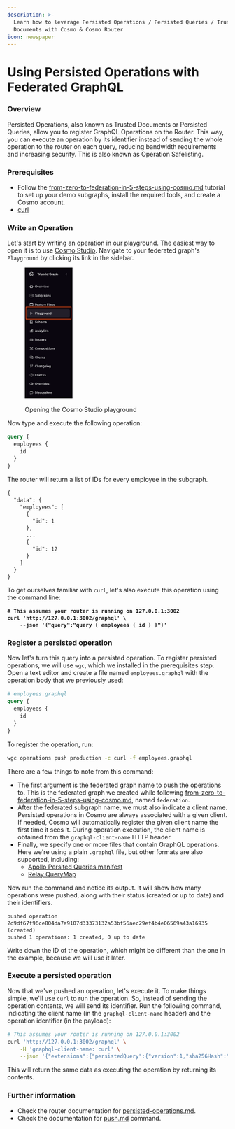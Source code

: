 ```yaml
---
description: >-
  Learn how to leverage Persisted Operations / Persisted Queries / Trusted
  Documents with Cosmo & Cosmo Router
icon: newspaper
---
```


# Using Persisted Operations with Federated GraphQL

### Overview

Persisted Operations, also known as Trusted Documents or Persisted Queries, allow you to register GraphQL Operations on the Router. This way, you can execute an operation by its identifier instead of sending the whole operation to the router on each query, reducing bandwidth requirements and increasing security. This is also known as Operation Safelisting.

### Prerequisites

* Follow the [from-zero-to-federation-in-5-steps-using-cosmo.md](from-zero-to-federation-in-5-steps-using-cosmo.md "mention") tutorial to set up your demo subgraphs, install the required tools, and create a Cosmo account.
* [curl](https://curl.se)

### Write an Operation

Let's start by writing an operation in our playground. The easiest way to open it is to use [Cosmo Studio](https://cosmo.wundergraph.com). Navigate to your federated graph's `Playground` by clicking its link in the sidebar.

<figure><img src="../.gitbook/assets/Screenshot 2024-08-20 at 11.22.51.png" alt="A screenshot highlighting the WunderGraph Cosmo &#x22;Playground&#x22; button" width="109"><figcaption><p>Opening the Cosmo Studio playground</p></figcaption></figure>

Now type and execute the following operation:

```graphql
query {
  employees {
    id  
  }
}
```

The router will return a list of IDs for every employee in the subgraph.

```json5
{
  "data": {
    "employees": [
      {
        "id": 1
      },
      ...
      {
        "id": 12
      }
    ]
  }
}
```

To get ourselves familiar with `curl`, let's also execute this operation using the command line:

<pre class="language-sh"><code class="lang-sh"><strong># This assumes your router is running on 127.0.0.1:3002
</strong><strong>curl 'http://127.0.0.1:3002/graphql' \
</strong><strong>    --json '{"query":"query { employees { id } }"}'
</strong></code></pre>

### Register a persisted operation

Now let's turn this query into a persisted operation. To register persisted operations, we will use `wgc`, which we installed in the prerequisites step. Open a text editor and create a file named `employees.graphql` with the operation body that we previously used:

```graphql
# employees.graphql
query {
  employees {
    id  
  }
}
```

To register the operation, run:

```sh
wgc operations push production -c curl -f employees.graphql
```

There are a few things to note from this command:

* The first argument is the federated graph name to push the operations to. This is the federated graph we created while following [from-zero-to-federation-in-5-steps-using-cosmo.md](from-zero-to-federation-in-5-steps-using-cosmo.md "mention"), named `federation`.
* After the federated subgraph name, we must also indicate a client name. Persisted operations in Cosmo are always associated with a given client. If needed, Cosmo will automatically register the given client name the first time it sees it. During operation execution, the client name is obtained from the `graphql-client-name` HTTP header.
* Finally, we specify one or more files that contain GraphQL operations. Here we're using a plain `.graphql` file, but other formats are also supported, including:
  * [Apollo Persited Queries manifest](https://www.apollographql.com/docs/kotlin/advanced/persisted-queries/)
  * [Relay QueryMap](https://relay.dev/docs/guides/persisted-queries/)

Now run the command and notice its output. It will show how many operations were pushed, along with their status (created or up to date) and their identifiers.

```
pushed operation 2d9df67f96ce804da7a9107d33373132a53bf56aec29ef4b4e06569a43a16935 (created)
pushed 1 operations: 1 created, 0 up to date
```

Write down the ID of the operation, which might be different than the one in the example, because we will use it later.

### Execute a persisted operation

Now that we've pushed an operation, let's execute it. To make things simple, we'll use `curl` to run the operation. So, instead of sending the operation contents, we will send its identifier. Run the following command, indicating the client name (in the `graphql-client-name` header) and the operation identifier (in the payload):

```bash
# This assumes your router is running on 127.0.0.1:3002
curl 'http://127.0.0.1:3002/graphql' \
    -H 'graphql-client-name: curl' \
    --json '{"extensions":{"persistedQuery":{"version":1,"sha256Hash":"2d9df67f96ce804da7a9107d33373132a53bf56aec29ef4b4e06569a43a16935"}}}'
```

This will return the same data as executing the operation by returning its contents.

### Further information

* Check the router documentation for [persisted-operations.md](../router/persisted-operations.md "mention").
* Check the documentation for [push.md](../cli/operations/push.md "mention") command.

